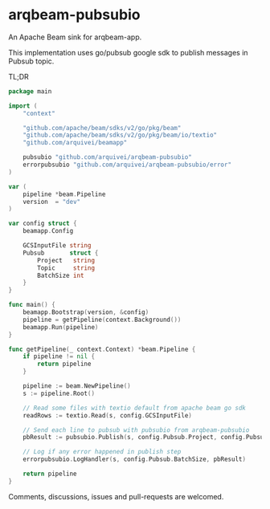 # arqbeam-pubsubio
An Apache Beam sink for arqbeam-app.

This implementation uses go/pubsub google sdk to publish messages in Pubsub topic.

TL;DR

```go
package main

import (
	"context"

	"github.com/apache/beam/sdks/v2/go/pkg/beam"
	"github.com/apache/beam/sdks/v2/go/pkg/beam/io/textio"
	"github.com/arquivei/beamapp"

	pubsubio "github.com/arquivei/arqbeam-pubsubio"
	errorpubsubio "github.com/arquivei/arqbeam-pubsubio/error"
)

var (
	pipeline *beam.Pipeline
	version  = "dev"
)

var config struct {
	beamapp.Config

	GCSInputFile string
	Pubsub       struct {
		Project   string
		Topic     string
		BatchSize int
	}
}

func main() {
	beamapp.Bootstrap(version, &config)
	pipeline = getPipeline(context.Background())
	beamapp.Run(pipeline)
}

func getPipeline(_ context.Context) *beam.Pipeline {
	if pipeline != nil {
		return pipeline
	}

	pipeline := beam.NewPipeline()
	s := pipeline.Root()

	// Read some files with textio default from apache beam go sdk
	readRows := textio.Read(s, config.GCSInputFile)

	// Send each line to pubsub with pubsubio from arqbeam-pubsubio
	pbResult := pubsubio.Publish(s, config.Pubsub.Project, config.Pubsub.Topic, config.Pubsub.BatchSize, readRows)

	// Log if any error happened in publish step
	errorpubsubio.LogHandler(s, config.Pubsub.BatchSize, pbResult)

	return pipeline
}

```

Comments, discussions, issues and pull-requests are welcomed.
